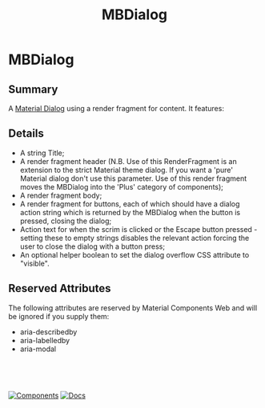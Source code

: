 ﻿---
uid: C.MBDialog
title: MBDialog
---
# MBDialog

## Summary

A [Material Dialog](https://github.com/material-components/material-components-web/tree/v9.0.0/packages/mdc-dialog#dialogs) using a render fragment for content. It features:

## Details

- A string Title;
- A render fragment header (N.B. Use of this RenderFragment is an extension to the strict Material theme dialog. If you want a 'pure' Material dialog don't use this parameter. Use of this render fragment moves the MBDialog into the 'Plus' category of components);
- A render fragment body;
- A render fragment for buttons, each of which should have a dialog action string which is returned by the MBDialog when the button is pressed, closing the dialog;
- Action text for when the scrim is clicked or the Escape button pressed - setting these to empty strings disables the relevant action forcing the user to close the dialog with a button press;
- An optional helper boolean to set the dialog overflow CSS attribute to "visible".

## Reserved Attributes

The following attributes are reserved by Material Components Web and will be ignored if you supply them:

- aria-describedby
- aria-labelledby
- aria-modal

&nbsp;

&nbsp;

[![Components](https://img.shields.io/static/v1?label=Components&message=Core&color=blue)](xref:A.CoreComponents)
[![Docs](https://img.shields.io/static/v1?label=API%20Documentation&message=MBDialog&color=brightgreen)](xref:Material.Blazor.MBDialog)
